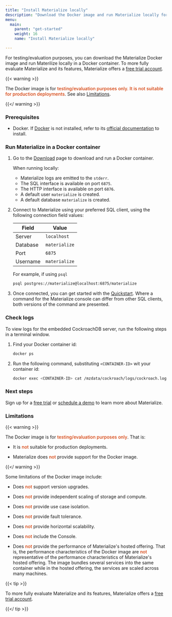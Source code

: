 ```yaml
---
title: "Install Materialize locally"
description: "Download the Docker image and run Materialize locally for evaluation"
menu:
  main:
    parent: "get-started"
    weight: 16
    name: "Install Materialize locally"

---
```


For testing/evaluation purposes, you can download the Materialize Docker image
and run Materilize locally in a Docker container. To more fully evaluate
Materialize and its features, Materialize offers a [free trial
account](https://materialize.com/register/?utm_campaign=General&utm_source=documentation).


{{< warning >}}

The Docker image is for <redb> testing/evaluation purposes only. It is not
suitable for production deployments</redb>.  See also [Limitations](#limitations).

{{</ warning >}}

### Prerequisites

- Docker. If [Docker](https://www.docker.com/) is not installed, refer to its
[official documentation](https://docs.docker.com/get-docker/) to install.

### Run Materialize in a Docker container

1. Go to the
   [Download](https://materialize.com/download?utm_campaign=General&utm_source=documentation)
   page to download and run a Docker container.

   When running locally:

   - Materialize logs are emitted to the `stderr`.
   - The SQL interface is available on port `6875`.
   - The HTTP interface is available on port `6876`.
   - A default user `materialize` is created.
   - A default database `materialize` is created.

1. Connect to Materialize using your preferred SQL client, using the following
   connection field values:

   | Field    | Value         |
   |----------|---------------|
   | Server   | `localhost`   |
   | Database | `materialize` |
   | Port     | `6875`        |
   | Username | `materialize` |

   For example, if using `psql`

   ```sh
   psql postgres://materialize@localhost:6875/materialize
   ```

1. Once connected, you can get started with the
   [Quickstart](/get-started/quickstart). Where a command for the Materialize
   console can differ from other SQL clients, both versions of the command are
   presented.

### Check logs

To view logs for the embedded CockroachDB server, run the following steps in a
terminal window.

1. Find your Docker container id:

   ```sh
   docker ps
   ```

2. Run the following command, substituting `<CONTAINER-ID>` wit your container
   id:

   ```sh
   docker exec <CONTAINER-ID> cat /mzdata/cockroach/logs/cockroach.log
   ```

### Next steps

Sign up for a [free
trial](https://materialize.com/register/?utm_campaign=General&utm_source=documentation)
or [schedule a demo](https://materialize.com/demo/?utm_campaign=General&utm_source=documentation) to learn more about Materialize.

### Limitations

{{< warning >}}

The Docker image is for <redb> testing/evaluation purposes only</redb>.  That is:

- It is <redb>not</redb> suitable for production deployments.

- Materialize does <redb>not</redb> provide support for the Docker image.

{{</ warning >}}

Some limitations of the Docker image include:

- Does <redb>not</redb> support version upgrades.

- Does <redb>not</redb> provide independent scaling of storage and compute.

- Does <redb>not</redb> provide use case isolation.

- Does <redb>not</redb> provide fault tolerance.

- Does <redb>not</redb> provide horizontal scalability.

- Does <redb>not</redb> include the Console.

- Does <redb>not</redb> provide the performance of Materialize's hosted
  offering. That is, the performance characteristics of the Docker image are
  <redb>not</redb> representative of the performance characteristics of
  Materialize's hosted offering. The image bundles several services into the
  same container while in the hosted offering, the services are scaled across
  many machines.

{{< tip >}}

To more fully evaluate Materialize and its features, Materialize offers a [free
trial
account](https://materialize.com/register/?utm_campaign=General&utm_source=documentation).

{{</ tip >}}

<style>
red { color: #d33902 }
redb { color: #d33902; font-weight: 500; }
</style>
